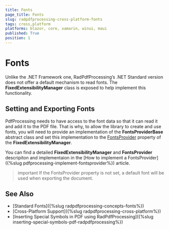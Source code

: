 ```yaml
---
title: Fonts
page_title: Fonts
slug: radpdfprocessing-cross-platform-fonts
tags: cross,platform
platforms: blazor, core, xamarin, winui, maui
published: True
position: 1
---
```


# Fonts

Unlike the .NET Framework one, RadPdfProcessing’s .NET Standard version does not offer a default mechanism to read fonts. The **FixedExtensibilityManager** class is exposed to help implement this functionality.

## Setting and Exporting Fonts

PdfProcessing needs to have access to the font data so that it can read it and add it to the PDF file. That is why, to allow the library to create and use fonts, you will need to provide an implementation of the **FontsProviderBase** abstract class and set this implementation to the <u>FontsProvider</u> property of the **FixedExtensibilityManager**.

You can find a detailed **FixedExtensibilityManager** and **FontsProvider** descripiton and implementaion in the [How to implement a FontsProvider]({%slug pdfprocessing-implement-fontsprovider%}) article. 

>important If the FontsProvider property is not set, a default font will be used when exporting the document.
	
## See Also
 * [Standard Fonts]({%slug radpdfprocessing-concepts-fonts%})
 * [Cross-Platform Support]({%slug radpdfprocessing-cross-platform%})
 * [Inserting Special Symbols in PDF using RadPdfProcessing]({%slug inserting-special-symbols-pdf-radpdfprocessing%})